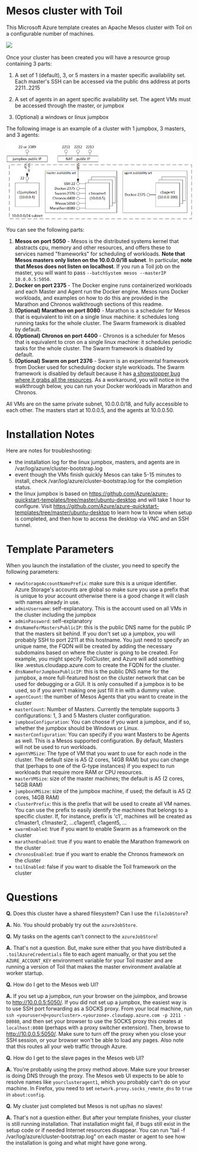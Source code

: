 # Mesos cluster with Toil

This Microsoft Azure template creates an Apache Mesos cluster with Toil on a configurable number of machines.

<a href="https://portal.azure.com/#create/Microsoft.Template/uri/https%3A%2F%2Fraw.githubusercontent.com%2FBD2KGenomics%2Ftoil%2Fmaster%2Fcontrib%2Fazure%2Fazuredeploy.json" target="_blank">
    <img src="http://azuredeploy.net/deploybutton.png"/>
</a>

Once your cluster has been created you will have a resource group containing 3 parts:

1. A set of 1 (default), 3, or 5 masters in a master specific availability set. Each master's SSH can be accessed via the public dns address at ports 2211..2215

2. A set of agents in an agent specific availability set. The agent VMs must be accessed through the master, or jumpbox

3. (Optional) a windows or linux jumpbox

The following image is an example of a cluster with 1 jumpbox, 3 masters, and 3 agents:

![Image of Mesos cluster on azure](images/mesos.png)

You can see the following parts:

1. **Mesos on port 5050** - Mesos is the distributed systems kernel that abstracts cpu, memory and other resources, and offers these to services named "frameworks" for scheduling of workloads. **Note that Mesos masters only listen on the 10.0.0.0/18 subnet**. In particular, **note that Mesos does not listen on localhost**. If you run a Toil job on the master, you will want to pass `--batchSystem mesos --masterIP 10.0.0.5:5050`.
2. **Docker on port 2375** - The Docker engine runs containerized workloads and each Master and Agent run the Docker engine. Mesos runs Docker workloads, and examples on how to do this are provided in the Marathon and Chronos walkthrough sections of this readme.
3. **(Optional) Marathon on port 8080** - Marathon is a scheduler for Mesos that is equivalent to init on a single linux machine: it schedules long running tasks for the whole cluster. The Swarm framework is disabled by default.
4. **(Optional) Chronos on port 4400** - Chronos is a scheduler for Mesos that is equivalent to cron on a single linux machine: it schedules periodic tasks for the whole cluster. The Swarm framework is disabled by default.
5. **(Optional) Swarm on port 2376** - Swarm is an experimental framework from Docker used for scheduling docker style workloads. The Swarm framework is disabled by default because it has [a showstopper bug where it grabs all the resources](https://github.com/docker/swarm/issues/1183). As a workaround, you will notice in the walkthrough below, you can run your Docker workloads in Marathon and Chronos.

All VMs are on the same private subnet, 10.0.0.0/18, and fully accessible to each other. The masters start at 10.0.0.5, and the agents at 10.0.0.50.

# Installation Notes

Here are notes for troubleshooting:
 * the installation log for the linux jumpbox, masters, and agents are in /var/log/azure/cluster-bootstrap.log
 * event though the VMs finish quickly Mesos can take 5-15 minutes to install, check /var/log/azure/cluster-bootstrap.log for the completion status.
 * the linux jumpbox is based on https://github.com/Azure/azure-quickstart-templates/tree/master/ubuntu-desktop and will take 1 hour to configure. Visit https://github.com/Azure/azure-quickstart-templates/tree/master/ubuntu-desktop to learn how to know when setup is completed, and then how to access the desktop via VNC and an SSH tunnel.

# Template Parameters
When you launch the installation of the cluster, you need to specify the following parameters:
* `newStorageAccountNamePrefix`: make sure this is a unique identifier. Azure Storage's accounts are global so make sure you use a prefix that is unique to your account otherwise there is a good change it will clash with names already in use.
* `adminUsername`: self-explanatory. This is the account used on all VMs in the cluster including the jumpbox
* `adminPassword`: self-explanatory
* `dnsNameForMastersPublicIP`: this is the public DNS name for the public IP that the masters sit behind. If you don't set up a jumpbox, you will probably SSH to port 2211 at this hostname. You just need to specify an unique name, the FQDN will be created by adding the necessary subdomains based on where the cluster is going to be created. For example, you might specify <userID>ToilCluster, and Azure will add something like .westus.cloudapp.azure.com to create the FQDN for the cluster.
* `dnsNameForJumpboxPublicIP`: this is the public DNS name for the jumpbox, a more full-featured host on the cluster network that can be used for debugging or a GUI. It is only consulted if a jumpbox is to be used, so if you aren't making one just fill it in with a dummy value.
* `agentCount`: the number of Mesos Agents that you want to create in the cluster
* `masterCount`: Number of Masters. Currently the template supports 3 configurations: 1, 3 and 5 Masters cluster configuration.
* `jumpboxConfiguration`: You can choose if you want a jumpbox, and if so, whether the jumpbox should be Windows or Linux.
* `masterConfiguration`: You can specify if you want Masters to be Agents as well. This is a Mesos supported configuration. By default, Masters will not be used to run workloads.
* `agentVMSize`: The type of VM that you want to use for each node in the cluster. The default size is A5 (2 cores, 14GB RAM) but you can change that (perhaps to one of the G-type instances) if you expect to run workloads that require more RAM or CPU resources.
* `masterVMSize`: size of the master machines; the default is A5 (2 cores, 14GB RAM)
* `jumpboxVMSize`: size of the jumpbox machine, if used; the default is A5 (2 cores, 14GB RAM)
* `clusterPrefix`: this is the prefix that will be used to create all VM names. You can use the prefix to easily identify the machines that belongs to a specific cluster. If, for instance, prefix is 'c1', machines will be created as c1master1, c1master2, ...c1agent1, c1agent5, ...
* `swarmEnabled`: true if you want to enable Swarm as a framework on the cluster
* `marathonEnabled`: true if you want to enable the Marathon framework on the cluster
* `chronosEnabled`: true if you want to enable the Chronos framework on the cluster
* `toilEnabled`: false if you want to disable the Toil framework on the cluster

# Questions
**Q.** Does this cluster have a shared filesystem? Can I use the `fileJobStore`? 

**A.** No. You should probably try out the `azureJobStore`.

**Q.** My tasks on the agents can't connect to the `azureJobStore`!

**A.** That's not a question. But, make sure either that you have distributed a `.toilAzureCredentials` file to each agent manually, or that you set the `AZURE_ACCOUNT_KEY` environment variable for your Toil master and are running a version of Toil that makes the master environment available at worker startup.

**Q.** How do I get to the Mesos web UI?

**A.** If you set up a jumpbox, run your browser on the juimpbox, and browse to http://10.0.0.5:5050/. If you did not set up a jumpbox, the easiest way is to use SSH port forwarding as a SOCKS proxy. From your local machine, run `ssh <youruser>@<yourcluster>.<yourzone>.cloudapp.azure.com -p 2211 -D8080`, and then set your browser to use the SOCKS proxy this creates at `localhost:8080` (perhaps with a proxy switcher extension). Then, browse to http://10.0.0.5:5050/. Make sure to turn off the proxy when you close your SSH session, or your browser won't be able to load any pages. Also note that this routes all your web traffic through Azure.

**Q.** How do I get to the slave pages in the Mesos web UI?

**A.** You're probably using the proxy method above. Make sure your browser is doing DNS through the proxy. The Mesos web UI expects to be able to resolve names like `yourclusteragent1`, which you probably can't do on your machine. In Firefox, you need to set `network.proxy.socks_remote_dns` to `true` in `about:config`.

**Q.** My cluster just completed but Mesos is not up/has no slaves!

**A.** That's not a question either. But after your template finishes, your cluster is still running installation. That installation might fail, if bugs still exist in the setup code or if needed Internet resources disappear. You can run "tail -f /var/log/azure/cluster-bootstrap.log" on each master or agent to see how the installation is going and what might have gone wrong.
